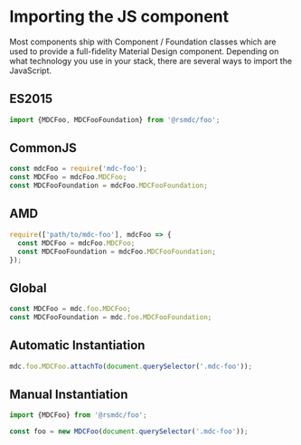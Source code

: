 <!--docs:
title: "Importing JS Components"
navTitle: "Importing JS Components"
layout: landing
section: docs
path: /docs/importing-js/
-->

# Importing the JS component

Most components ship with Component / Foundation classes which are used to provide a full-fidelity Material Design component. Depending on what technology you use in your stack, there are several ways to import the JavaScript.

## ES2015

```javascript
import {MDCFoo, MDCFooFoundation} from '@rsmdc/foo';
```

## CommonJS

```javascript
const mdcFoo = require('mdc-foo');
const MDCFoo = mdcFoo.MDCFoo;
const MDCFooFoundation = mdcFoo.MDCFooFoundation;
```

## AMD

```javascript
require(['path/to/mdc-foo'], mdcFoo => {
  const MDCFoo = mdcFoo.MDCFoo;
  const MDCFooFoundation = mdcFoo.MDCFooFoundation;
});
```

## Global

```javascript
const MDCFoo = mdc.foo.MDCFoo;
const MDCFooFoundation = mdc.foo.MDCFooFoundation;
```

## Automatic Instantiation

```javascript
mdc.foo.MDCFoo.attachTo(document.querySelector('.mdc-foo'));
```

## Manual Instantiation

```javascript
import {MDCFoo} from '@rsmdc/foo';

const foo = new MDCFoo(document.querySelector('.mdc-foo'));
```
